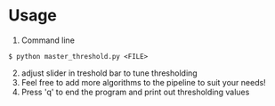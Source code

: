 # Usage

1. Command line
```shell
$ python master_threshold.py <FILE>
```
2. adjust slider in treshold bar to tune thresholding 
3. Feel free to add more algorithms to the pipeline to suit your needs!
4. Press 'q' to end the program and print out thresholding values
